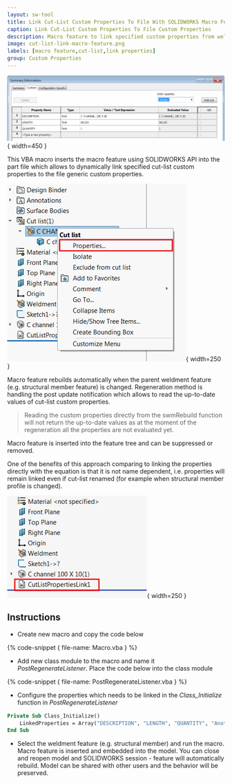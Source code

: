 ```yaml
---
layout: sw-tool
title: Link Cut-List Custom Properties To File With SOLIDWORKS Macro Feature API
caption: Link Cut-List Custom Properties To File Custom Properties
description: Macro feature to link specified custom properties from weldment cut-lists to SOLIDWORKS file custom properties
image: cut-list-link-macro-feature.png
labels: [macro feature,cut-list,link properties]
group: Custom Properties
---
```

![Linked file custom properties](linked-custom-properties.png){ width=450 }

This VBA macro inserts the macro feature using SOLIDWORKS API into the part file which allows to dynamically link specified cut-list custom properties to the file generic custom properties.

![Cut-List custom properties](cut-list-properties.png){ width=250 }

Macro feature rebuilds automatically when the parent weldment feature (e.g. structural member feature) is changed. Regeneration method is handling the post update notification which allows to read the up-to-date values of cut-list custom properties.

> Reading the custom properties directly from the swmRebuild function will not return the up-to-date values as at the moment of the regeneration all the properties are not evaluated yet.

Macro feature is inserted into the feature tree and can be suppressed or removed.

One of the benefits of this approach comparing to linking the properties directly with the equation is that it is not name dependent, i.e. properties will remain linked even if cut-list renamed (for example when structural member profile is changed).

![Macro feature in the feature manager tree](cut-list-link-macro-feature.png){ width=250 }

## Instructions

* Create new macro and copy the code below

{% code-snippet { file-name: Macro.vba } %}

* Add new class module to the macro and name it *PostRegenerateListener*. Place the code below into the class module

{% code-snippet { file-name: PostRegenerateListener.vba } %}

* Configure the properties which needs to be linked in the *Class_Initialize* function in *PostRegenerateListener*

~~~ vb
Private Sub Class_Initialize()
    LinkedProperties = Array("DESCRIPTION", "LENGTH", "QUANTITY", "Another Property", "...")
End Sub
~~~

* Select the weldment feature (e.g. structural member) and run the macro. Macro feature is inserted and embedded into the model. You can close and reopen model and SOLIDWORKS session - feature will automatically rebuild. Model can be shared with other users and the behavior will be preserved.
